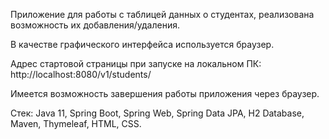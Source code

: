 Приложение для работы с таблицей данных о студентах, реализована возможность их добавления/удаления.

В качестве графического интерфейса используется браузер.

Адрес стартовой страницы при запуске на локальном ПК: http://localhost:8080/v1/students/

Имеется возможность завершения работы приложения через браузер.

Стек: Java 11, Spring Boot, Spring Web, Spring Data JPA, H2 Database, Maven, Thymeleaf, HTML, CSS.
